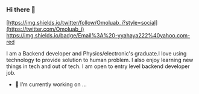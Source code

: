 ### Hi there 👋

[https://img.shields.io/twitter/follow/Omoluab_i?style=social](https://twitter.com/Omoluab_i) https://img.shields.io/badge/Email%3A%20-yyahaya222%40yahoo.com-red

I am a Backend developer and Physics/electronic's graduate.I love using technology to provide solution to human problem. I also enjoy learning new things in tech and out of tech. I am open to entry level backend developer job.

- 🔭 I’m currently working on ...


